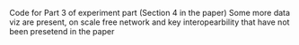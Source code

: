 Code for Part 3 of experiment part (Section 4 in the paper)
Some more data viz are present, on scale free network and key interopearbility that have not been presetend in the paper